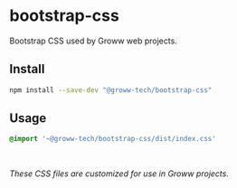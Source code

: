 # bootstrap-css

Bootstrap CSS used by Groww web projects.

## Install

```sh
npm install --save-dev "@groww-tech/bootstrap-css"
```

## Usage

```css
@import '~@groww-tech/bootstrap-css/dist/index.css'
```


<br/>

*These CSS files are customized for use in Groww projects.*